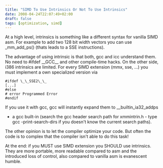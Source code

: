 ```yaml
---
title: "SIMD To Use Intrinsics Or Not To Use Intrinsics"
date: 2008-04-24T22:07:49+02:00
draft: false
tags: [optimization, simd]
---
```


At a high level, intrinsics is something like a different syntax for vanilla
SIMD asm. For example to add two 128 bit width vectors you can use \_mm\_add\_ps()
(thats leads to a SSE instructions).


The advantage of using intrinsic is that both, gcc and icc understand them. No
need to #ifdef \_\_GCC\_\_ and other compile-time hacks. On the other side, i386
intrinsics are limited. For every SIMD extension (mmx, sse, ...) you must
implement a own specialized version via



```
#ifdef \_\_SSE2\_\_
[...]
#else
# error Programmed Error
#endif

```

If you use it with gcc, gcc will instantly expand them to \_\_builtin\_ia32\_addps
- a gcc built-in (search the gcc header search path for xmmintrin.h - type gcc
-print-search-dirs if you doesn't know the current search paths).


The other opinion is to let the compiler optimize your code. But often the code
is to complex that the compiler isn't able to do this task!


At the end: if you MUST use SIMD extension you SHOULD use intrinsics. They are
more portable, more readable compared to asm and the introduced loss of
control, also compared to vanilla asm is evanescent humble.


